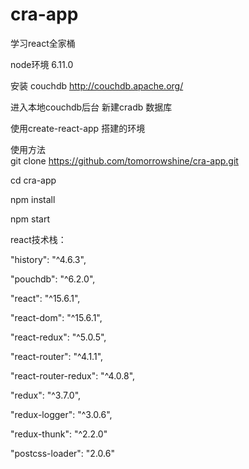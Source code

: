 # cra-app
学习react全家桶

node环境 6.11.0

安装 couchdb http://couchdb.apache.org/

进入本地couchdb后台 新建cradb 数据库

使用create-react-app 搭建的环境

使用方法  
git clone https://github.com/tomorrowshine/cra-app.git

cd cra-app

npm install

npm start


react技术栈：   

"history": "^4.6.3",   

"pouchdb": "^6.2.0",

"react": "^15.6.1",

"react-dom": "^15.6.1",

"react-redux": "^5.0.5",

"react-router": "^4.1.1",

"react-router-redux": "^4.0.8",

"redux": "^3.7.0",

"redux-logger": "^3.0.6",

"redux-thunk": "^2.2.0"

"postcss-loader": "2.0.6"

